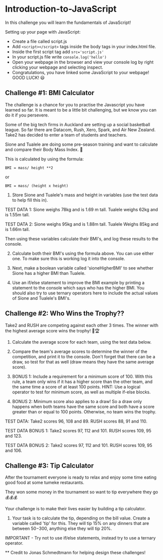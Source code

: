 # Introduction-to-JavaScript
In this challenge you will learn the fundamentals of JavaScript!

Setting up your page with JavaScript:

- Create a file called script.js
- Add `<script></script>` tags inside the body tags in your index.html file.
- Inside the first script tag add `src='script.js'`
- In your script.js file write `console.log('hello')` 
- Open your webpage in the browser and view your console log by right clicking your webpage and selecting inspect.
- Congratulations, you have linked some JavaScript to your webpage!
GOOD LUCK! 😃
## Challenge #1: BMI Calculator 

The challenge is a chance for you to practise the Javascript you have learned so far. It is meant to be a little bit challenging, but we know you can do it if you persevere. 

Some of the big tech firms in Auckland are setting up a social basketball league. So far there are Datacom, Rush, Xero, Spark, and Air New Zealand. Take2 has decided to enter a team of students and teachers.

Sione and Tualele are doing some pre-season training and want to calculate and compare their Body Mass Index. 💪

This is calculated by using the formula:

`BMI = mass/ height **2 `

or 

`BMI = mass/ (height x height)`

1. Store Sione and Tualele's mass and height in variables (use the test data to help fill this in).

TEST DATA 1: Sione weighs 78kg and is 1.69 m tall. Tualele weighs 62kg and is 1.55m tall.

TEST DATA 2: Sione weighs 95kg and is 1.88m tall. Tualele Weighs 85kg and is 1.66m tall.

Then using these variables calculate their BMI's, and log these results to the console. 

2. Calculate both their BMI's using the formula above. You can use either one. To make sure this is working log it into the console. 

3. Next, make a boolean variable called 'sioneHigherBMI' to see whether Sione has a higher BMI than Tualele.

4. Use an if/else statement to improve the BMI example by printing a statement to the console which says who has the higher BMI. You should also try to use ternary operators here to include the actual values of Sione and Tualele's BMI's.

## Challenge #2: Who Wins the Trophy??

Take2 and RUSH are competing against each other 3 times. The winner with the highest average score wins the trophy! 🏀🏆

1. Calculate the average score for each team, using the test data below.

2. Compare the team's average scores to determine the winner of the competition, and print it to the console. Don't forget that there can be a draw, so test for that as well (draw means they have the same average score).

3. BONUS 1: Include a requirement for a minimum score of 100. With this rule, a team only wins if it has a higher score than the other team, and the same time a score of at least 100 points. HINT: Use a logical operator to test for minimum score, as well as multiple if-else blocks.

4. BONUS 2: Minimum score also applies to a draw! So a draw only happens when both teams have the same score and both have a score greater than or equal to 100 points. Otherwise, no team wins the trophy.

TEST DATA: Take2 scores 96, 108 and 89. RUSH scores 88, 91 and 110.

TEST DATA BONUS 1: Take2 scores 97, 112 and 101. RUSH scores 109, 95 and 123.

TEST DATA BONUS 2: Take2 scores 97, 112 and 101. RUSH scores 109, 95 and 106.

## Challenge #3: Tip Calculator

After the tournament everyone is ready to relax and enjoy some time eating good food at some tumeke restaurants. 

They won some money in the tournament so want to tip everywhere they go 💰💰💰

Your challenge is to make their lives easier by building a tip calculator.

1. Your task is to calculate the tip, depending on the bill value. Create a variable called 'tip' for this. They will tip 15% on any dinners that are between $50-$300, anything else they will tip 20%.

IMPORTANT - Try not to use if/else statements, instead try to use a ternary operator.

** Credit to Jonas Schmedtmann for helping design these challenges!